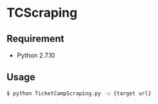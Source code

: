 # TCScraping

## Requirement
* Python 2.7.10

## Usage

```sh
$ python TicketCampScraping.py -u {target url}
```
